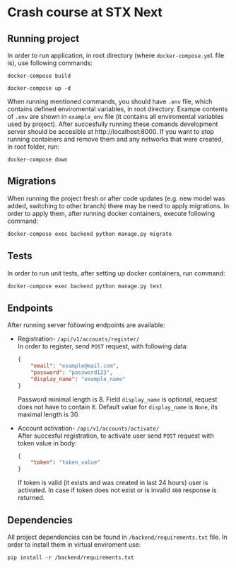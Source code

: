 # Crash course at STX Next
## Running project

In order to run application, in root directory (where `docker-compose.yml` file is), use following commands:

```
docker-compose build
```

```
docker-compose up -d
```
When running mentioned commands, you should have `.env` file, which contains defined enviromental variables, in root directory. Exampe contents of `.env` are shown in `example_env` file (it contains all enviromental variables used by project).  After succesfully running these comands development server should be accesible at http://localhost:8000. If you want to stop running containers and remove them and any networks that were created, in root folder, run:

```
docker-compose down
```
## Migrations
When running the project fresh or after code updates (e.g. new model was added, switching to other branch) there may be need to apply migrations. In order to apply them, after running docker containers, execute following command:
```bash
docker-compose exec backend python manage.py migrate
```

## Tests
In order to run unit tests, after setting up docker containers, run command:
```bash
docker-compose exec backend python manage.py test
```

## Endpoints
After running server following endpoints are available:
* Registration- `/api/v1/accounts/register/`  
    In order to register, send `POST` request, with following data:
    ```json
    {
        "email": "example@mail.com",
        "password": "password123",
        "display_name": "example_name"
    }
    ```
    Password minimal length is 8. Field `display_name` is optional, request does not have to contain it. Default value for `display_name` is `None`, its maximal length is 30.

* Account activation- `/api/v1/accounts/activate/`  
    After succesful registration, to activate user send `POST` request with token value in body:
    ```json
    {
        "token": "token_value"
    }
    ```
    If token is valid (it exists and was created in last 24 hours) user is activated. In case if token does not exist or is invalid `400` response is returned.
## Dependencies

All project dependencies can be found in `/backend/requirements.txt` file. In order to install them in virtual enviroment use:
```
pip install -r /backend/requirements.txt
```